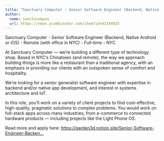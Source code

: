 ```yaml
---
title: "Sanctuary Computer : Senior Software Engineer (Backend, Native Android or iOS)"
author:
  name: sanctucompu1
  url: https://news.ycombinator.com/item?id=43244925
---
```

Sanctuary Computer - Senior Software Engineer (Backend, Native Android or iOS) - Remote (with office in NYC) - Full-time - NYC

At Sanctuary Computer — we’re building a different type of technology shop. Based in NYC’s Chinatown (and remote), the way we approach building things is more like a restaurant than a traditional agency, with an emphasis in providing our clients with an outspoken sense of comfort and hospitality.

We’re looking for a senior generalist software engineer with expertise in backend and&#x2F;or native app development, and interest in systems architecture and IoT.

In this role, you’ll work on a variety of client projects to find cost-effective, high-quality, pragmatic solutions to complex problems. You would work on full-stack apps across many industries, from e-commerce to connected hardware products — including projects like the Light Phone OS.

Read more and apply here: <a href="https:&#x2F;&#x2F;garden3d.notion.site&#x2F;Senior-Software-Engineer-Backend-Native-Android-or-iOS-192131fea2c780dcab99f3b1296547c9" rel="nofollow">https:&#x2F;&#x2F;garden3d.notion.site&#x2F;Senior-Software-Engineer-Backen...</a>
<JobApplication />
